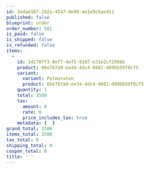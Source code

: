 ```yaml
---
id: 2edae187-2d2a-4547-8e96-ae1e9c6ae411
published: false
blueprint: order
order_number: 581
is_paid: false
is_shipped: false
is_refunded: false
items:
  -
    id: 142787f3-8ef7-4ef5-9107-e31e2cf2996b
    product: 66e767a9-ee34-4dc4-8681-d09bb59f0cf5
    variant:
      variant: Polmaraton
      product: 66e767a9-ee34-4dc4-8681-d09bb59f0cf5
    quantity: 1
    total: 3500
    tax:
      amount: 0
      rate: 0
      price_includes_tax: true
    metadata: {  }
grand_total: 3500
items_total: 3500
tax_total: 0
shipping_total: 0
coupon_total: 0
title: ' '
---
```

